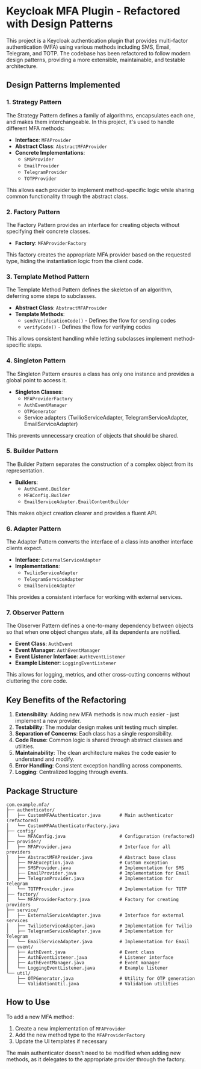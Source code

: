 # Keycloak MFA Plugin - Refactored with Design Patterns

This project is a Keycloak authentication plugin that provides multi-factor authentication (MFA) using various methods including SMS, Email, Telegram, and TOTP. The codebase has been refactored to follow modern design patterns, providing a more extensible, maintainable, and testable architecture.

## Design Patterns Implemented

### 1. Strategy Pattern

The Strategy Pattern defines a family of algorithms, encapsulates each one, and makes them interchangeable. In this project, it's used to handle different MFA methods:

- **Interface**: `MFAProvider`
- **Abstract Class**: `AbstractMFAProvider`
- **Concrete Implementations**:
  - `SMSProvider`
  - `EmailProvider`
  - `TelegramProvider`
  - `TOTPProvider`

This allows each provider to implement method-specific logic while sharing common functionality through the abstract class.

### 2. Factory Pattern

The Factory Pattern provides an interface for creating objects without specifying their concrete classes.

- **Factory**: `MFAProviderFactory`

This factory creates the appropriate MFA provider based on the requested type, hiding the instantiation logic from the client code.

### 3. Template Method Pattern

The Template Method Pattern defines the skeleton of an algorithm, deferring some steps to subclasses.

- **Abstract Class**: `AbstractMFAProvider`
- **Template Methods**:
  - `sendVerificationCode()` - Defines the flow for sending codes
  - `verifyCode()` - Defines the flow for verifying codes

This allows consistent handling while letting subclasses implement method-specific steps.

### 4. Singleton Pattern

The Singleton Pattern ensures a class has only one instance and provides a global point to access it.

- **Singleton Classes**:
  - `MFAProviderFactory`
  - `AuthEventManager`
  - `OTPGenerator`
  - Service adapters (TwilioServiceAdapter, TelegramServiceAdapter, EmailServiceAdapter)

This prevents unnecessary creation of objects that should be shared.

### 5. Builder Pattern

The Builder Pattern separates the construction of a complex object from its representation.

- **Builders**:
  - `AuthEvent.Builder`
  - `MFAConfig.Builder`
  - `EmailServiceAdapter.EmailContentBuilder`

This makes object creation clearer and provides a fluent API.

### 6. Adapter Pattern

The Adapter Pattern converts the interface of a class into another interface clients expect.

- **Interface**: `ExternalServiceAdapter`
- **Implementations**:
  - `TwilioServiceAdapter`
  - `TelegramServiceAdapter`
  - `EmailServiceAdapter`

This provides a consistent interface for working with external services.

### 7. Observer Pattern

The Observer Pattern defines a one-to-many dependency between objects so that when one object changes state, all its dependents are notified.

- **Event Class**: `AuthEvent`
- **Event Manager**: `AuthEventManager`
- **Event Listener Interface**: `AuthEventListener`
- **Example Listener**: `LoggingEventListener`

This allows for logging, metrics, and other cross-cutting concerns without cluttering the core code.

## Key Benefits of the Refactoring

1. **Extensibility**: Adding new MFA methods is now much easier - just implement a new provider.
2. **Testability**: The modular design makes unit testing much simpler.
3. **Separation of Concerns**: Each class has a single responsibility.
4. **Code Reuse**: Common logic is shared through abstract classes and utilities.
5. **Maintainability**: The clean architecture makes the code easier to understand and modify.
6. **Error Handling**: Consistent exception handling across components.
7. **Logging**: Centralized logging through events.

## Package Structure

```
com.example.mfa/
├── authenticator/
│   ├── CustomMFAAuthenticator.java       # Main authenticator (refactored)
│   └── CustomMFAAuthenticatorFactory.java
├── config/
│   └── MFAConfig.java                    # Configuration (refactored)
├── provider/
│   ├── MFAProvider.java                  # Interface for all providers
│   ├── AbstractMFAProvider.java          # Abstract base class
│   ├── MFAException.java                 # Custom exception
│   ├── SMSProvider.java                  # Implementation for SMS
│   ├── EmailProvider.java                # Implementation for Email
│   ├── TelegramProvider.java             # Implementation for Telegram
│   └── TOTPProvider.java                 # Implementation for TOTP
├── factory/
│   └── MFAProviderFactory.java           # Factory for creating providers
├── service/
│   ├── ExternalServiceAdapter.java       # Interface for external services
│   ├── TwilioServiceAdapter.java         # Implementation for Twilio
│   ├── TelegramServiceAdapter.java       # Implementation for Telegram
│   └── EmailServiceAdapter.java          # Implementation for Email
├── event/
│   ├── AuthEvent.java                    # Event class
│   ├── AuthEventListener.java            # Listener interface
│   ├── AuthEventManager.java             # Event manager
│   └── LoggingEventListener.java         # Example listener
└── util/
    ├── OTPGenerator.java                 # Utility for OTP generation
    └── ValidationUtil.java               # Validation utilities
```

## How to Use

To add a new MFA method:

1. Create a new implementation of `MFAProvider`
2. Add the new method type to the `MFAProviderFactory`
3. Update the UI templates if necessary

The main authenticator doesn't need to be modified when adding new methods, as it delegates to the appropriate provider through the factory.
